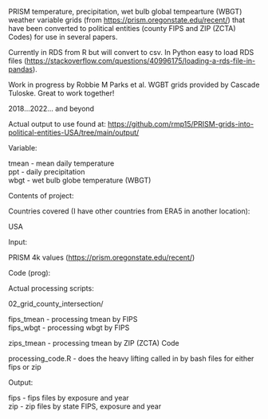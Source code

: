 PRISM temperature, precipitation, wet bulb global tempearture (WBGT) weather variable grids (from https://prism.oregonstate.edu/recent/) that have been converted to political entities (county FIPS and ZIP (ZCTA) Codes) for use in several papers.

Currently in RDS from R but will convert to csv. In Python easy to load RDS files (https://stackoverflow.com/questions/40996175/loading-a-rds-file-in-pandas).

Work in progress by Robbie M Parks et al. WGBT grids provided by Cascade Tuloske. Great to work together!

2018...2022... and beyond

Actual output to use found at: https://github.com/rmp15/PRISM-grids-into-political-entities-USA/tree/main/output/

Variable:

tmean - mean daily temperature\
ppt - daily precipitation\
wbgt - wet bulb globe temperature (WBGT)

Contents of project:

Countries covered (I have other countries from ERA5 in another location):

USA 

Input:

PRISM 4k values (https://prism.oregonstate.edu/recent/)

Code (prog):

Actual processing scripts:

02_grid_county_intersection/

fips_tmean - processing tmean by FIPS\
fips_wbgt - processing wbgt by FIPS

zips_tmean - processing tmean by ZIP (ZCTA) Code

processing_code.R - does the heavy lifting called in by bash files for either fips or zip

Output:

fips - fips files by exposure and year\
zip - zip files by state FIPS, exposure and year
